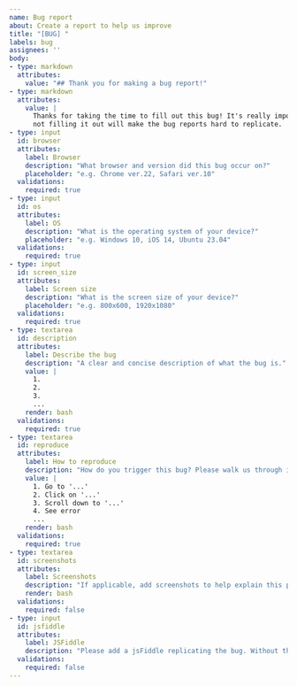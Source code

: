 ```yaml
---
name: Bug report
about: Create a report to help us improve
title: "[BUG] "
labels: bug
assignees: ''
body:
- type: markdown
  attributes:
    value: "## Thank you for making a bug report!"
- type: markdown
  attributes:
    value: |
      Thanks for taking the time to fill out this bug! It's really important to fill this form out completely as
      not filling it out will make the bug reports hard to replicate.
- type: input
  id: browser
  attributes:
    label: Browser
    description: "What browser and version did this bug occur on?"
    placeholder: "e.g. Chrome ver.22, Safari ver.10"
  validations:
    required: true
- type: input
  id: os
  attributes:
    label: OS
    description: "What is the operating system of your device?"
    placeholder: "e.g. Windows 10, iOS 14, Ubuntu 23.04"
  validations:
    required: true
- type: input
  id: screen_size
  attributes:
    label: Screen size
    description: "What is the screen size of your device?"
    placeholder: "e.g. 800x600, 1920x1080"
  validations:
    required: true
- type: textarea
  id: description
  attributes:
    label: Describe the bug
    description: "A clear and concise description of what the bug is."
    value: |
      1.
      2.
      3.
      ...
    render: bash
  validations:
    required: true
- type: textarea
  id: reproduce
  attributes:
    label: How to reproduce
    description: "How do you trigger this bug? Please walk us through it step by step."
    value: |
      1. Go to '...'
      2. Click on '...'
      3. Scroll down to '...'
      4. See error
      ...
    render: bash
  validations:
    required: true
- type: textarea
  id: screenshots
  attributes:
    label: Screenshots
    description: "If applicable, add screenshots to help explain this problem."
    render: bash
  validations:
    required: false
- type: input
  id: jsfiddle
  attributes:
    label: JSFiddle
    description: "Please add a jsFiddle replicating the bug. Without the jsFiddle most bug reports cannot be solved and will be closed."
  validations:
    required: false
---
```

